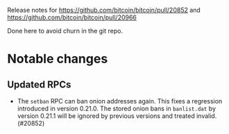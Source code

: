 Release notes for https://github.com/bitcoin/bitcoin/pull/20852 and https://github.com/bitcoin/bitcoin/pull/20966

Done here to avoid churn in the git repo.

Notable changes
===============

Updated RPCs
------------

* The `setban` RPC can ban onion addresses again. This fixes a regression introduced in version 0.21.0. The stored onion bans in `banlist.dat` by version 0.21.1 will be ignored by previous versions and treated invalid. (#20852)